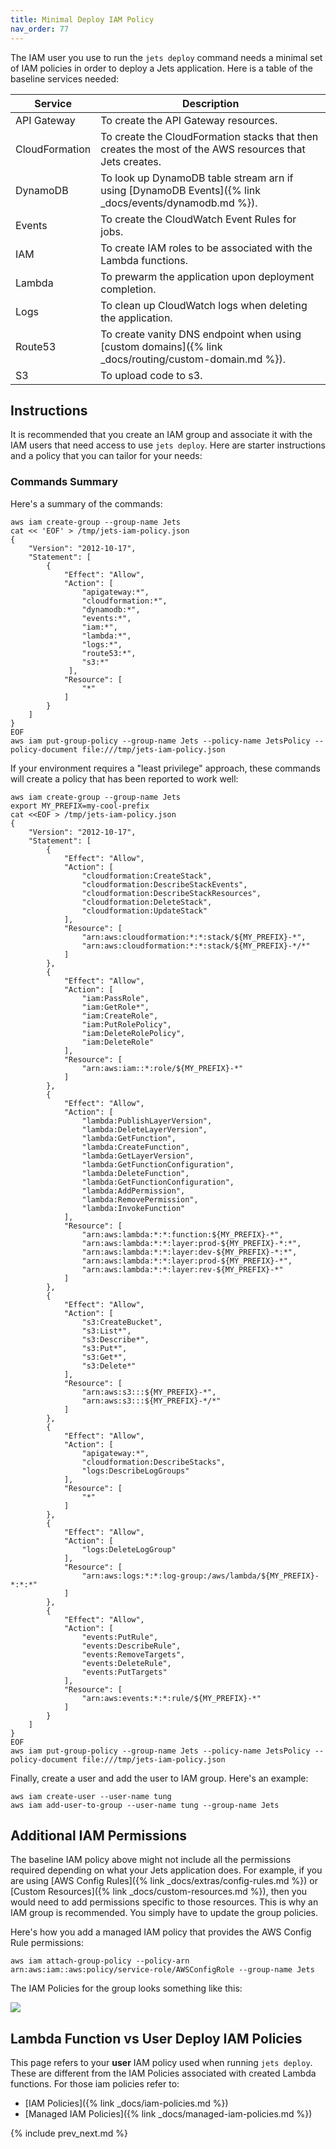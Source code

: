 ```yaml
---
title: Minimal Deploy IAM Policy
nav_order: 77
---
```


The IAM user you use to run the `jets deploy` command needs a minimal set of IAM policies in order to deploy a Jets application. Here is a table of the baseline services needed:

Service | Description
--- | ---
API Gateway | To create the API Gateway resources.
CloudFormation | To create the CloudFormation stacks that then creates the most of the AWS resources that Jets creates.
DynamoDB | To look up DynamoDB table stream arn if using [DynamoDB Events]({% link _docs/events/dynamodb.md %}).
Events | To create the CloudWatch Event Rules for jobs.
IAM | To create IAM roles to be associated with the Lambda functions.
Lambda | To prewarm the application upon deployment completion.
Logs | To clean up CloudWatch logs when deleting the application.
Route53 | To create vanity DNS endpoint when using [custom domains]({% link _docs/routing/custom-domain.md %}).
S3 | To upload code to s3.

## Instructions

It is recommended that you create an IAM group and associate it with the IAM users that need access to use `jets deploy`.  Here are starter instructions and a policy that you can tailor for your needs:

### Commands Summary

Here's a summary of the commands:

    aws iam create-group --group-name Jets
    cat << 'EOF' > /tmp/jets-iam-policy.json
    {
        "Version": "2012-10-17",
        "Statement": [
            {
                "Effect": "Allow",
                "Action": [
                    "apigateway:*",
                    "cloudformation:*",
                    "dynamodb:*",
                    "events:*",
                    "iam:*",
                    "lambda:*",
                    "logs:*",
                    "route53:*",
                    "s3:*"
                 ],
                "Resource": [
                    "*"
                ]
            }
        ]
    }
    EOF
    aws iam put-group-policy --group-name Jets --policy-name JetsPolicy --policy-document file:///tmp/jets-iam-policy.json
    
If your environment requires a "least privilege" approach, these commands will create a policy that has been reported to work well:

    aws iam create-group --group-name Jets
    export MY_PREFIX=my-cool-prefix
    cat <<EOF > /tmp/jets-iam-policy.json
    {
        "Version": "2012-10-17",
        "Statement": [
            {
                "Effect": "Allow",
                "Action": [
                    "cloudformation:CreateStack",
                    "cloudformation:DescribeStackEvents",
                    "cloudformation:DescribeStackResources",
                    "cloudformation:DeleteStack",
                    "cloudformation:UpdateStack"
                ],
                "Resource": [
                    "arn:aws:cloudformation:*:*:stack/${MY_PREFIX}-*",
                    "arn:aws:cloudformation:*:*:stack/${MY_PREFIX}-*/*"
                ]
            },
            {
                "Effect": "Allow",
                "Action": [
                    "iam:PassRole",
                    "iam:GetRole*",
                    "iam:CreateRole",
                    "iam:PutRolePolicy",
                    "iam:DeleteRolePolicy",
                    "iam:DeleteRole"
                ],
                "Resource": [
                    "arn:aws:iam::*:role/${MY_PREFIX}-*"
                ]
            },
            {
                "Effect": "Allow",
                "Action": [
                    "lambda:PublishLayerVersion",
                    "lambda:DeleteLayerVersion",
                    "lambda:GetFunction",
                    "lambda:CreateFunction",
                    "lambda:GetLayerVersion",
                    "lambda:GetFunctionConfiguration",
                    "lambda:DeleteFunction",
                    "lambda:GetFunctionConfiguration",
                    "lambda:AddPermission",
                    "lambda:RemovePermission",
                    "lambda:InvokeFunction"
                ],
                "Resource": [
                    "arn:aws:lambda:*:*:function:${MY_PREFIX}-*",
                    "arn:aws:lambda:*:*:layer:prod-${MY_PREFIX}-*:*",
                    "arn:aws:lambda:*:*:layer:dev-${MY_PREFIX}-*:*",
                    "arn:aws:lambda:*:*:layer:prod-${MY_PREFIX}-*",
                    "arn:aws:lambda:*:*:layer:rev-${MY_PREFIX}-*"
                ]
            },
            {
                "Effect": "Allow",
                "Action": [
                    "s3:CreateBucket",
                    "s3:List*",
                    "s3:Describe*",
                    "s3:Put*",
                    "s3:Get*",
                    "s3:Delete*"
                ],
                "Resource": [
                    "arn:aws:s3:::${MY_PREFIX}-*",
                    "arn:aws:s3:::${MY_PREFIX}-*/*"
                ]
            },
            {
                "Effect": "Allow",
                "Action": [
                    "apigateway:*",
                    "cloudformation:DescribeStacks",
                    "logs:DescribeLogGroups"
                ],
                "Resource": [
                    "*"
                ]
            },
            {
                "Effect": "Allow",
                "Action": [
                    "logs:DeleteLogGroup"
                ],
                "Resource": [
                    "arn:aws:logs:*:*:log-group:/aws/lambda/${MY_PREFIX}-*:*:*"
                ]
            },
            {
                "Effect": "Allow",
                "Action": [
                    "events:PutRule",
                    "events:DescribeRule",
                    "events:RemoveTargets",
                    "events:DeleteRule",
                    "events:PutTargets"
                ],
                "Resource": [
                    "arn:aws:events:*:*:rule/${MY_PREFIX}-*"
                ]
            }
        ]
    }
    EOF
    aws iam put-group-policy --group-name Jets --policy-name JetsPolicy --policy-document file:///tmp/jets-iam-policy.json

Finally, create a user and add the user to IAM group. Here's an example:

    aws iam create-user --user-name tung
    aws iam add-user-to-group --user-name tung --group-name Jets

## Additional IAM Permissions

The baseline IAM policy above might not include all the permissions required depending on what your Jets application does. For example, if you are using [AWS Config Rules]({% link _docs/extras/config-rules.md %}) or [Custom Resources]({% link _docs/custom-resources.md %}), then you would need to add permissions specific to those resources. This is why an IAM group is recommended.  You simply have to update the group policies.

Here's how you add a managed IAM policy that provides the AWS Config Rule permissions:

    aws iam attach-group-policy --policy-arn arn:aws:iam::aws:policy/service-role/AWSConfigRole --group-name Jets

The IAM Policies for the group looks something like this:

![](/img/docs/minimal-iam-policy.png)

## Lambda Function vs User Deploy IAM Policies

This page refers to your **user** IAM policy used when running `jets deploy`. These are different from the IAM Policies associated with created Lambda functions.  For those iam policies refer to:

* [IAM Policies]({% link _docs/iam-policies.md %})
* [Managed IAM Policies]({% link _docs/managed-iam-policies.md %})

{% include prev_next.md %}
